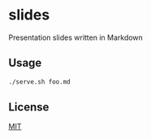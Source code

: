 # slides

Presentation slides written in Markdown

## Usage

```sh
./serve.sh foo.md
```

## License

[MIT](LICENSE)
